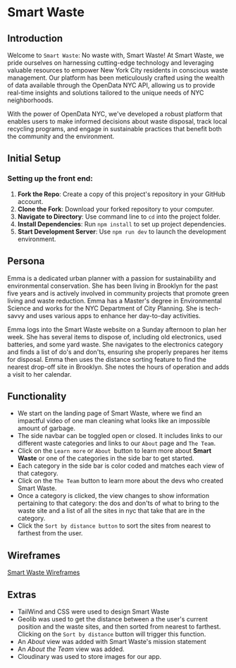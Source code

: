 # Smart Waste

## Introduction

Welcome to `Smart Waste`: No waste with, Smart Waste! At Smart Waste, we pride ourselves on harnessing cutting-edge technology and leveraging valuable resources to empower New York City residents in conscious waste management. Our platform has been meticulously crafted using the wealth of data available through the OpenData NYC API, allowing us to provide real-time insights and solutions tailored to the unique needs of NYC neighborhoods.

With the power of OpenData NYC, we've developed a robust platform that enables users to make informed decisions about waste disposal, track local recycling programs, and engage in sustainable practices that benefit both the community and the environment.

## Initial Setup

### Setting up the front end:

1. **Fork the Repo**: Create a copy of this project's repository in your GitHub account.
1. **Clone the Fork**: Download your forked repository to your computer.
1. **Navigate to Directory**: Use command line to `cd` into the project folder.
1. **Install Dependencies**: Run `npm install` to set up project dependencies.
1. **Start Development Server**: Use `npm run dev` to launch the development environment.

## Persona

Emma is a dedicated urban planner with a passion for sustainability and environmental conservation. She has been living in Brooklyn for the past five years and is actively involved in community projects that promote green living and waste reduction. Emma has a Master's degree in Environmental Science and works for the NYC Department of City Planning. She is tech-savvy and uses various apps to enhance her day-to-day activities.

Emma logs into the Smart Waste website on a Sunday afternoon to plan her week. She has several items to dispose of, including old electronics, used batteries, and some yard waste. She navigates to the electronics category and finds a list of do's and don'ts, ensuring she properly prepares her items for disposal. Emma then uses the distance sorting feature to find the nearest drop-off site in Brooklyn. She notes the hours of operation and adds a visit to her calendar.

## Functionality

- We start on the landing page of Smart Waste, where we find an impactful video of one man cleaning what looks like an impossible amount of garbage.
- The side navbar can be toggled open or closed. It includes links to our different waste categories and links to our `About` page and `The Team`.
- Click on the `Learn more` or `About `button to learn more about **Smart Waste** or one of the categories in the side bar to get started.
- Each category in the side bar is color coded and matches each view of that category.
- Click on the `The Team` button to learn more about the devs who created Smart Waste.
- Once a category is clicked, the view changes to show information pertaining to that category: the dos and don'ts of what to bring to the waste site and a list of all the sites in nyc that take that are in the category.
- Click the `Sort by distance button` to sort the sites from nearest to farthest from the user.

## Wireframes

[Smart Waste Wireframes](https://excalidraw.com/#json=9uvPwZSuCJFyakIvh7Ux8,wmhpVJ-HcMUuNXZj722tyA)

## Extras

- TailWind and CSS were used to design Smart Waste
- Geolib was used to get the distance between a the user's current position and the waste sites, and then sorted from nearest to farthest. Clicking on the `Sort by distance` button will trigger this function.
- An _About_ view was added with Smart Waste's mission statement
- An _About the Team_ view was added.
- Cloudinary was used to store images for our app.
